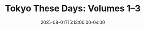 ---
title: "Tokyo These Days: Volumes 1–3"
creator: Taiyo Matsumoto
cart: bookcart
type: manga
date: 2025-08-01T15:13:00.00-04:00
score: 2
review:
---